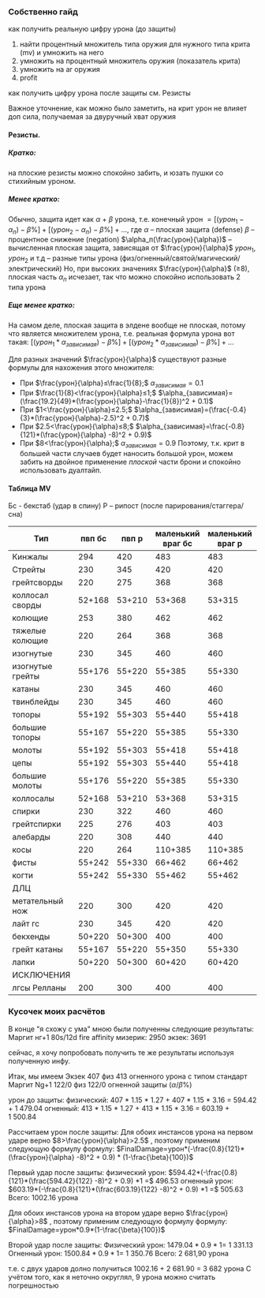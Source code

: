 
### Собственно гайд
как получить реальную цифру урона (до защиты)
1) найти процентный множитель типа оружия для нужного типа крита (mv) и умножить на него
2) умножить на процентный множитель оружия (показатель крита)
3) умножить на ar оружия
4) profit

как получить цифру урона после защиты
см. Резисты


Важное уточнение, как можно было заметить, на крит урон не влияет доп сила, получаемая за двуручный хват оружия
#### Резисты.
##### Кратко: 
на плоские резисты можно спокойно забить, и юзать пушки со стихийным уроном.

##### Менее кратко:

Обычно, защита идет как $\alpha$ + $\beta %$ урона, т.е.
конечный урон $=[(урон_1 -\alpha_п)-\beta\%] + [(урон_2 -\alpha_п)-\beta\%]+ ...$, где
$\alpha$ – плоская защита (defense)
$\beta$ – процентное снижение (negation)
$\alpha_п(\frac{урон}{\alpha})$ – вычисленная плоская защита, зависящая от $\frac{урон}{\alpha}$
$урон_1$, $урон_2$ и т.д – разные типы урона (физ/огненный/святой/магический/электрический)
Но, при высоких значениях $\frac{урон}{\alpha}$ (≥8), плоская часть $\alpha_п$ исчезает, так что можно спокойно использовать 2 типа урона
##### Еще менее кратко:
На самом деле, плоская защита в элдене вообще не плоская, потому что является множителем урона, т.е. реальная формула урона вот такая:
$[(урон_1 *\alpha_{зависимая})-\beta\%] + [(урон_2 *\alpha_{зависимая})-\beta\%]+ ...$

Для разных значений $\frac{урон}{\alpha}$ существуют разные формулы для нахожения этого множителя:
* При $\frac{урон}{\alpha}≤\frac{1}{8};$         $\alpha_{зависимая}=0.1$ 
* При $\frac{1}{8}<\frac{урон}{\alpha}≤1;$     $\alpha_{зависимая}=(\frac{19.2}{49}*(\frac{урон}{\alpha}-\frac{1}{8})^2 + 0.1)$
* При $1<\frac{урон}{\alpha}≤2.5;$    $\alpha_{зависимая}=(\frac{-0.4}{3}*(\frac{урон}{\alpha}-2.5)^2 + 0.7)$
* При $2.5<\frac{урон}{\alpha}≤8;$    $\alpha_{зависимая}=\frac{-0.8}{121}*(\frac{урон}{\alpha} -8)^2 + 0.9)$
* При $8<\frac{урон}{\alpha};$          $\alpha_{зависимая}=0.9$
Поэтому, т.к. крит в большей части случаев будет наносить большой урон, можем забить на двойное применение *плоской* части брони и спокойно использовать дуалтайп.

#### Таблица MV
Бс - бекстаб (удар в спину)
Р – рипост (после парирования/стаггера/сна)

| Тип              | пвп бс | пвп р  | маленький враг бс | маленький враг р | большой враг р |
| ---------------- | ------ | ------ | ----------------- | ---------------- | -------------- |
| Кинжалы          | 294    | 420    | 483               | 483              | 121+398        |
| Стрейты          | 230    | 345    | 420               | 420              | 132+331        |
| грейтсворды      | 220    | 275    | 368               | 368              | 127+316        |
| коллосал сворды  | 52+168 | 53+210 | 53+368            | 53+315           | 121+302        |
| колющие          | 253    | 380    | 462               | 462              | 132+331        |
| тяжелые колющие  | 220    | 264    | 368               | 368              | 127+316        |
| изогнутые        | 230    | 345    | 460               | 460              | 132+331        |
| изогнутые грейты | 55+176 | 55+220 | 55+385            | 55+330           | 127+316        |
| катаны           | 230    | 345    | 460               | 460              | 132+331        |
| твинблейды       | 230    | 345    | 460               | 460              | 132+331        |
| топоры           | 55+192 | 55+303 | 55+440            | 55+418           | 127+316        |
| большие топоры   | 55+167 | 55+220 | 55+385            | 55+330           | 127+316        |
| молоты           | 55+192 | 55+303 | 55+418            | 55+418           | 127+316        |
| цепы             | 55+192 | 55+303 | 55+440            | 55+418           | 127+316        |
| большие молоты   | 55+176 | 55+220 | 55+385            | 55+330           | 127+316        |
| коллосалы        | 52+168 | 53+210 | 53+368            | 53+315           | 121+302        |
| спирки           | 230    | 322    | 460               | 460              | 132+331        |
| грейтспирки      | 225    | 276    | 403               | 403              | 132+331        |
| алебарды         | 220    | 308    | 440               | 440              | 127+316        |
| косы             | 220    | 264    | 110+385           | 110+385          | 127+316        |
| фисты            | 55+242 | 55+330 | 66+462            | 66+462           | 127+354        |
| когти            | 55+242 | 55+330 | 55+462            | 55+462           | 127+354        |
| ДЛЦ              |        |        |                   |                  |                |
| метательный нож  | 220    | 300    | 420               | 420              | 280            |
| лайт гс          | 230    | 345    | 420               | 420              | 132+331        |
| бекхенды         | 50+220 | 50+300 | 400               | 400              | 100+280        |
| грейт катаны     | 55+167 | 55+220 | 55+350            | 55+330           | 100+250        |
| лапки            | 50+220 | 50+300 | 60+420            | 60+420           | 100+280        |
| ИСКЛЮЧЕНИЯ       |        |        |                   |                  |                |
| лгсы Релланы     | 200    | 300    | 400               | 400              | 100+250        |



### Кусочек моих расчётов

В конце "я схожу с ума" мною были полученны следующие результаты:
Маргит нг+1 80s/12d fire affinity
мизерик: 2950
экзек: 3691

сейчас, я хочу попробовать получить те же результаты используя полученную инфу.

Итак, мы имеем
Экзек 407 физ 413 огненного урона с типом стандарт
Маргит Ng+1 122/0 физ 122/0 огненной защиты ($\alpha$/$\beta\%$)

урон до защиты:
	физический: 407 * 1.15 * 1.27 + 407 * 1.15 * 3.16  = 594.42 + 1 479.04
	огненный: 413 * 1.15 * 1.27 + 413 * 1.15 * 3.16 = 603.19 + 1 500.84

Рассчитаем урон после защиты:
Для обоих инстансов урона на первом ударе верно  $8>\frac{урон}{\alpha}>2.5$ , поэтому применим следующую формулу формулу:
$FinalDamage=урон*(-\frac{0.8}{121}*(\frac{урон}{\alpha} -8)^2 + 0.9) * (1-\frac{\beta}{100})$

Первый удар после защиты:
	физический урон: $594.42*(-\frac{0.8}{121}*(\frac{594.42}{122} -8)^2 + 0.9) *1 =$ 496.53 
	огненный урон: $603.19*(-\frac{0.8}{121}*(\frac{603.19}{122} -8)^2 + 0.9) *1 =$ 505.63
Всего: 1002.16 урона

Для обоих инстансов урона на втором ударе верно  $\frac{урон}{\alpha}>8$ , поэтому применим следующую формулу формулу:
$FinalDamage=урон*0.9*(1-\frac{\beta}{100})$

Второй удар после защиты:
	Физический урон: $1 479.04*0.9*1=$  1 331.13
	Огненный урон: $1 500.84*0.9*1=$  1 350.76
Всего: 2 681,90 урона

т.е. с двух ударов долно получиться 1002.16 + 2 681.90 = 3 682 урона
С учётом того, как я неточно округлял, 9 урона можно считать погрешностью

